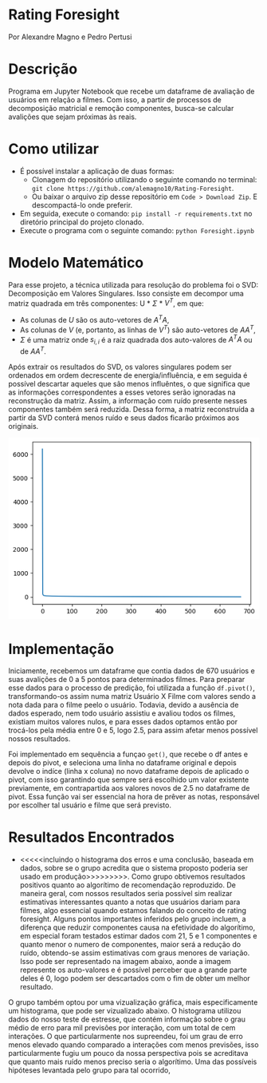 # Rating Foresight
Por Alexandre Magno e Pedro Pertusi

# Descrição
Programa em Jupyter Notebook que recebe um dataframe de avaliação de usuários em relação a filmes. Com isso, a partir de processos de decomposição matricial e remoção componentes, busca-se calcular avalições que sejam próximas às reais.

# Como utilizar
* É possível instalar a aplicação de duas formas:
  * Clonagem do repositório utilizando o seguinte comando no terminal: `git clone https://github.com/alemagno10/Rating-Foresight`.
  * Ou baixar o arquivo zip desse repositório em `Code > Download Zip`. E descompactá-lo onde preferir.
* Em seguida, execute o comando: `pip install -r requirements.txt` no diretório principal do projeto clonado.
* Execute o programa com o seguinte comando: `python Foresight.ipynb`

# Modelo Matemático
Para esse projeto, a técnica utilizada para resolução do problema foi o SVD: Decomposição em Valores Singulares. Isso consiste em decompor uma matriz quadrada em três componentes: U * $\Sigma$ * $V^T$, em que: 
* As colunas de $U$ são os auto-vetores de $A^T A$,
* As colunas de $V$ (e, portanto, as linhas de $V^T$) são auto-vetores de $A A^T$,
* $\Sigma$ é uma matriz onde $s_{i,i}$ é a raiz quadrada dos auto-valores de $A^T A$ ou de $A A^T$.

Após extrair os resultados do SVD, os valores singulares podem ser ordenados em ordem decrescente de energia/influência, e em seguida é possível descartar aqueles que são menos influêntes, o que significa que as informações correspondentes a esses vetores serão ignoradas na reconstrução da matriz. Assim, a informação com ruído presente nesses componentes também será reduzida. Dessa forma, a matriz reconstruída a partir da SVD conterá menos ruído e seus dados ficarão próximos aos originais.

![Gif de demonstração da implementação](https://github.com/alemagno10/Rating-Foresight/blob/main/k_value.png)

# Implementação
Iniciamente, recebemos um dataframe que contia dados de 670 usuários e suas avalições de 0 a 5 pontos para determinados filmes. Para preparar esse dados para o processo de predição, foi utilizada a função `df.pivot()`, transformando-os assim numa matriz Usuário X Filme com valores sendo a nota dada para o filme peelo o usuário. Todavia, devido a ausência de dados esperado, nem todo usuário assistiu e avaliou todos os filmes, existiam muitos valores nulos, e para esses dados optamos então por trocá-los pela média entre 0 e 5, logo 2.5, para assim afetar menos possível nossos resultados. 

Foi implementado em sequência a funçao `get()`, que recebe o df antes e depois do pivot, e seleciona uma linha no dataframe original e depois devolve o indíce (linha x coluna) no novo dataframe depois de aplicado o pivot, com isso garantindo que sempre será escolhido um valor existente previamente, em contrapartida aos valores novos de 2.5 no dataframe de pivot. Essa função vai ser essencial na hora de prêver as notas, responsável por escolher tal usuário e filme que será previsto.

# Resultados Encontrados
* <<<<<incluindo o histograma dos erros e uma conclusão, baseada em dados, sobre se o grupo acredita que o sistema proposto poderia ser usado em produção>>>>>>>>>.
Como grupo obtivemos resultados positivos quanto ao algorítimo de recomendação reproduzido. De maneira geral, com nossos resultados seria possível sim realizar estimativas interessantes quanto a notas que usuários dariam para filmes, algo essencial quando estamos falando do conceito de rating foresight. Alguns pontos importantes inferidos pelo grupo incluem, a diferença que reduzir componentes causa na efetividade do algorítimo, em especial foram testados estimar dados com 21, 5 e 1 componentes e quanto menor o numero de componentes, maior será a redução do ruído, obtendo-se assim estimativas com graus menores de variação. Isso pode ser representado na imagem abaixo, aonde a imagem represente os auto-valores e é possível perceber que a grande parte deles é 0, logo podem ser descartados com o fim de obter um melhor resultado.


O grupo também optou por uma vizualização gráfica, mais especificamente um histograma, que pode ser vizualizado abaixo. O histograma utilizou dados do nosso teste de estresse, que contém informação sobre o grau médio de erro para mil previsões por interação, com um total de cem interações. O que particularmente  nos supreendeu, foi um grau de erro menos elevado quando comparado a interações com menos previsões, isso particularmente fugiu um pouco da nossa perspectiva pois se acreditava que quanto mais ruído menos preciso seria o algorítimo. Uma das possíveis hipóteses levantada pelo grupo para tal ocorrido, 